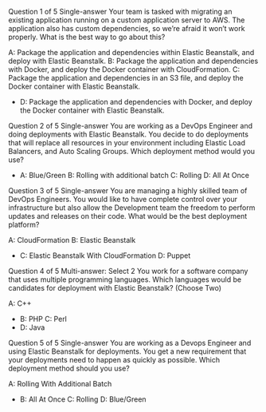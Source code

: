 Question 1 of 5
Single-answer
Your team is tasked with migrating an existing application running on a custom application server to AWS. The application also has custom dependencies, so we’re afraid it won’t work properly. What is the best way to go about this?

A: Package the application and dependencies within Elastic Beanstalk, and deploy with Elastic Beanstalk.
B: Package the application and dependencies with Docker, and deploy the Docker container with CloudFormation.
C: Package the application and dependencies in an S3 file, and deploy the Docker container with Elastic Beanstalk.
* D: Package the application and dependencies with Docker, and deploy the Docker container with Elastic Beanstalk.


Question 2 of 5
Single-answer
You are working as a DevOps Engineer and doing deployments with Elastic Beanstalk. You decide to do deployments that will replace all resources in your environment including Elastic Load Balancers, and Auto Scaling Groups. Which deployment method would you use?

* A: Blue/Green
B: Rolling with additional batch
C: Rolling
D: All At Once


Question 3 of 5
Single-answer
You are managing a highly skilled team of DevOps Engineers. You would like to have complete control over your infrastructure but also allow the Development team the freedom to perform updates and releases on their code. What would be the best deployment platform?

A: CloudFormation
B: Elastic Beanstalk
* C: Elastic Beanstalk With CloudFormation
D: Puppet


Question 4 of 5
Multi-answer: Select 2
You work for a software company that uses multiple programming languages. Which languages would be candidates for deployment with Elastic Beanstalk? (Choose Two)

A: C++
* B: PHP
C: Perl
* D: Java


Question 5 of 5
Single-answer
You are working as a Devops Engineer and using Elastic Beanstalk for deployments. You get a new requirement that your deployments need to happen as quickly as possible. Which deployment method should you use?

A: Rolling With Additional Batch
* B: All At Once
C: Rolling
D: Blue/Green